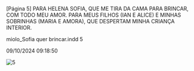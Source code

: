 [Página 5]
PARA HELENA SOFIA, QUE ME TIRA DA CAMA PARA BRINCAR,
COM TODO MEU AMOR.
PARA MEUS FILHOS (IAN E ALICE) E MINHAS SOBRINHAS (MARIA E AMORA),
QUE DESPERTAM MINHA CRIANÇA INTERIOR.

miolo_Sofia quer brincar.indd 5

09/10/2024 09:18:50

![5](./img/page_5-01.jpg)
